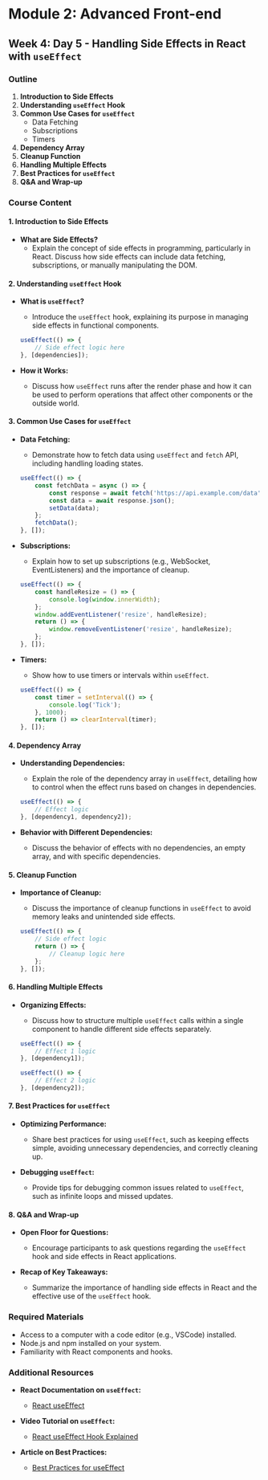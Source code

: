 
# Module 2: Advanced Front-end
## Week 4: Day 5 - Handling Side Effects in React with `useEffect`

### Outline
1. **Introduction to Side Effects**
2. **Understanding `useEffect` Hook**
3. **Common Use Cases for `useEffect`**
   - Data Fetching
   - Subscriptions
   - Timers
4. **Dependency Array**
5. **Cleanup Function**
6. **Handling Multiple Effects**
7. **Best Practices for `useEffect`**
8. **Q&A and Wrap-up**

### Course Content

#### 1. Introduction to Side Effects
- **What are Side Effects?**
  - Explain the concept of side effects in programming, particularly in React. Discuss how side effects can include data fetching, subscriptions, or manually manipulating the DOM.

#### 2. Understanding `useEffect` Hook
- **What is `useEffect`?**
  - Introduce the `useEffect` hook, explaining its purpose in managing side effects in functional components.
  
  ```javascript
  useEffect(() => {
      // Side effect logic here
  }, [dependencies]);
  ```

- **How it Works:**
  - Discuss how `useEffect` runs after the render phase and how it can be used to perform operations that affect other components or the outside world.

#### 3. Common Use Cases for `useEffect`
- **Data Fetching:**
  - Demonstrate how to fetch data using `useEffect` and `fetch` API, including handling loading states.

  ```javascript
  useEffect(() => {
      const fetchData = async () => {
          const response = await fetch('https://api.example.com/data');
          const data = await response.json();
          setData(data);
      };
      fetchData();
  }, []);
  ```

- **Subscriptions:**
  - Explain how to set up subscriptions (e.g., WebSocket, EventListeners) and the importance of cleanup.

  ```javascript
  useEffect(() => {
      const handleResize = () => {
          console.log(window.innerWidth);
      };
      window.addEventListener('resize', handleResize);
      return () => {
          window.removeEventListener('resize', handleResize);
      };
  }, []);
  ```

- **Timers:**
  - Show how to use timers or intervals within `useEffect`.

  ```javascript
  useEffect(() => {
      const timer = setInterval(() => {
          console.log('Tick');
      }, 1000);
      return () => clearInterval(timer);
  }, []);
  ```

#### 4. Dependency Array
- **Understanding Dependencies:**
  - Explain the role of the dependency array in `useEffect`, detailing how to control when the effect runs based on changes in dependencies.

  ```javascript
  useEffect(() => {
      // Effect logic
  }, [dependency1, dependency2]);
  ```

- **Behavior with Different Dependencies:**
  - Discuss the behavior of effects with no dependencies, an empty array, and with specific dependencies.

#### 5. Cleanup Function
- **Importance of Cleanup:**
  - Discuss the importance of cleanup functions in `useEffect` to avoid memory leaks and unintended side effects.

  ```javascript
  useEffect(() => {
      // Side effect logic
      return () => {
          // Cleanup logic here
      };
  }, []);
  ```

#### 6. Handling Multiple Effects
- **Organizing Effects:**
  - Discuss how to structure multiple `useEffect` calls within a single component to handle different side effects separately.

  ```javascript
  useEffect(() => {
      // Effect 1 logic
  }, [dependency1]);

  useEffect(() => {
      // Effect 2 logic
  }, [dependency2]);
  ```

#### 7. Best Practices for `useEffect`
- **Optimizing Performance:**
  - Share best practices for using `useEffect`, such as keeping effects simple, avoiding unnecessary dependencies, and correctly cleaning up.

- **Debugging `useEffect`:**
  - Provide tips for debugging common issues related to `useEffect`, such as infinite loops and missed updates.

#### 8. Q&A and Wrap-up
- **Open Floor for Questions:**
  - Encourage participants to ask questions regarding the `useEffect` hook and side effects in React applications.

- **Recap of Key Takeaways:**
  - Summarize the importance of handling side effects in React and the effective use of the `useEffect` hook.

### Required Materials
- Access to a computer with a code editor (e.g., VSCode) installed.
- Node.js and npm installed on your system.
- Familiarity with React components and hooks.

### Additional Resources
- **React Documentation on `useEffect`:**
  - [React useEffect](https://reactjs.org/docs/hooks-effect.html)

- **Video Tutorial on `useEffect`:**
  - [React useEffect Hook Explained](https://www.youtube.com/watch?v=Z3M1q8OQ9pY)

- **Article on Best Practices:**
  - [Best Practices for useEffect](https://kentcdodds.com/blog/how-to-use-react-effect-hook)



